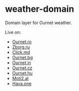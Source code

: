 # weather-domain

Domain layer for Ournet weather.

Live on:

- [Ournet.ro](https://meteo.ournet.ro)
- [Zborg.ru](https://pogoda.zborg.ru)
- [Click.md](http://meteo.click.md)
- [Ournet.bg](http://vremeto.ournet.bg)
- [Ournet.in](http://weather.ournet.in)
- [Ournet.cz](http://pocasi.ournet.cz)
- [Ournet.hu](http://idojaras.ournet.hu)
- [Moti2.al](http://moti2.al)
- [Hava.one](http://hava.one)
